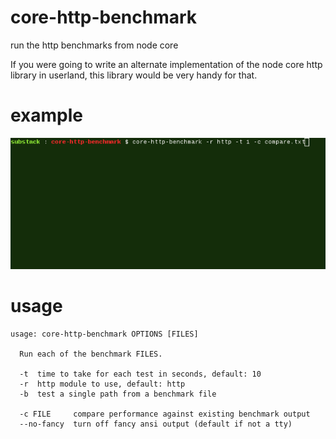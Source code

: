 # core-http-benchmark

run the http benchmarks from node core

If you were going to write an alternate implementation of the node core http
library in userland, this library would be very handy for that.

# example

![benchmark](example/benchmark.gif)

# usage

```
usage: core-http-benchmark OPTIONS [FILES]

  Run each of the benchmark FILES.

  -t  time to take for each test in seconds, default: 10
  -r  http module to use, default: http
  -b  test a single path from a benchmark file
 
  -c FILE     compare performance against existing benchmark output
  --no-fancy  turn off fancy ansi output (default if not a tty)

```
